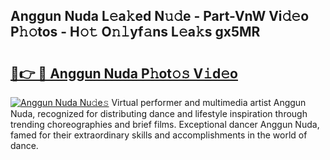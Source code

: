 ## Anggun Nuda L𝚎a𝚔ed N𝚞𝚍e - Part-VnW Vi𝚍𝚎o P𝚑𝚘tos - H𝚘𝚝 O𝚗𝚕yf𝚊ns L𝚎a𝚔s gx5MR

# <h2><a href="http://kf91cq4.oniu.top/?m=Anggun+Nuda">🔗👉 🔴 Anggun Nuda P𝚑ot𝚘𝚜 V𝚒d𝚎o</a></h2>

[![Anggun Nuda Nu𝚍e𝚜](https://i.imgur.com/0qMVB7G.gif)](http://kf91cq4.oniu.top/?m=Anggun+Nuda)
Virtual performer and multimedia artist Anggun Nuda, recognized for distributing dance and lifestyle inspiration through trending choreographies and brief films. Exceptional dancer Anggun Nuda, famed for their extraordinary skills and accomplishments in the world of dance.  
